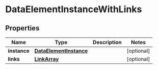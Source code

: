 
# DataElementInstanceWithLinks

## Properties
Name | Type | Description | Notes
------------ | ------------- | ------------- | -------------
**instance** | [**DataElementInstance**](DataElementInstance.md) |  |  [optional]
**links** | [**LinkArray**](LinkArray.md) |  |  [optional]



